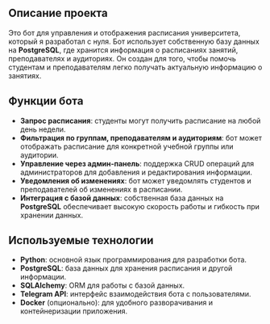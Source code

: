 ## Описание проекта

Это бот для управления и отображения расписания университета, который я разработал с нуля. Бот использует собственную базу данных на **PostgreSQL**, где хранится информация о расписаниях занятий, преподавателях и аудиториях. Он создан для того, чтобы помочь студентам и преподавателям легко получать актуальную информацию о занятиях.

## Функции бота

- **Запрос расписания**: студенты могут получить расписание на любой день недели.
- **Фильтрация по группам, преподавателям и аудиториям**: бот может отображать расписание для конкретной учебной группы или аудитории.
- **Управление через админ-панель**: поддержка CRUD операций для администраторов для добавления и редактирования информации.
- **Уведомления об изменениях**: бот может уведомлять студентов и преподавателей об изменениях в расписании.
- **Интеграция с базой данных**: собственная база данных на **PostgreSQL** обеспечивает высокую скорость работы и гибкость при хранении данных.

## Используемые технологии

- **Python**: основной язык программирования для разработки бота.
- **PostgreSQL**: база данных для хранения расписания и другой информации.
- **SQLAlchemy**: ORM для работы с базой данных.
- **Telegram API**: интерфейс взаимодействия бота с пользователями.
- **Docker** (опционально): для удобного разворачивания и контейнеризации приложения.
